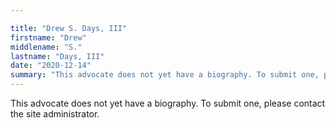 ```yaml
---

title: "Drew S. Days, III"
firstname: "Drew"
middlename: "S."
lastname: "Days, III"
date: "2020-12-14"
summary: "This advocate does not yet have a biography. To submit one, please contact the site administrator."
---
```

This advocate does not yet have a biography. To submit one, please contact the site administrator.

